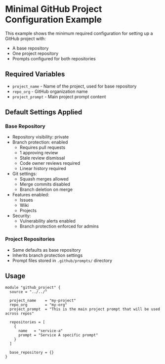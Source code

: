 # Minimal GitHub Project Configuration Example

This example shows the minimum required configuration for setting up a GitHub project with:
- A base repository
- One project repository
- Prompts configured for both repositories

## Required Variables
- `project_name` - Name of the project, used for base repository
- `repo_org` - GitHub organization name
- `project_prompt` - Main project prompt content

## Default Settings Applied

### Base Repository
- Repository visibility: private
- Branch protection: enabled
  - Requires pull requests
  - 1 approving review
  - Stale review dismissal
  - Code owner reviews required
  - Linear history required
- Git settings:
  - Squash merges allowed
  - Merge commits disabled
  - Branch deletion on merge
- Features enabled:
  - Issues
  - Wiki
  - Projects
- Security:
  - Vulnerability alerts enabled
  - Branch protection enforced for admins

### Project Repositories
- Same defaults as base repository
- Inherits branch protection settings
- Prompt files stored in `.github/prompts/` directory

## Usage

```hcl
module "github_project" {
  source = "../../"

  project_name    = "my-project"
  repo_org        = "my-org"
  project_prompt  = "This is the main project prompt that will be used across repos"

  repositories = [
    {
      name   = "service-a"
      prompt = "Service A specific prompt"
    }
  ]

  base_repository = {}
}
```